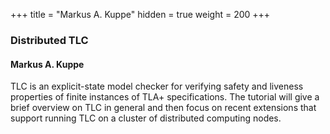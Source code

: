 +++
title = "Markus A. Kuppe"
hidden = true
weight = 200
+++

### Distributed TLC

#### Markus A. Kuppe

TLC is an explicit-state model checker for verifying safety and liveness properties of finite instances of TLA+ specifications. The tutorial will give a brief overview on TLC in general and then focus on recent extensions that support running TLC on a cluster of distributed computing nodes.
